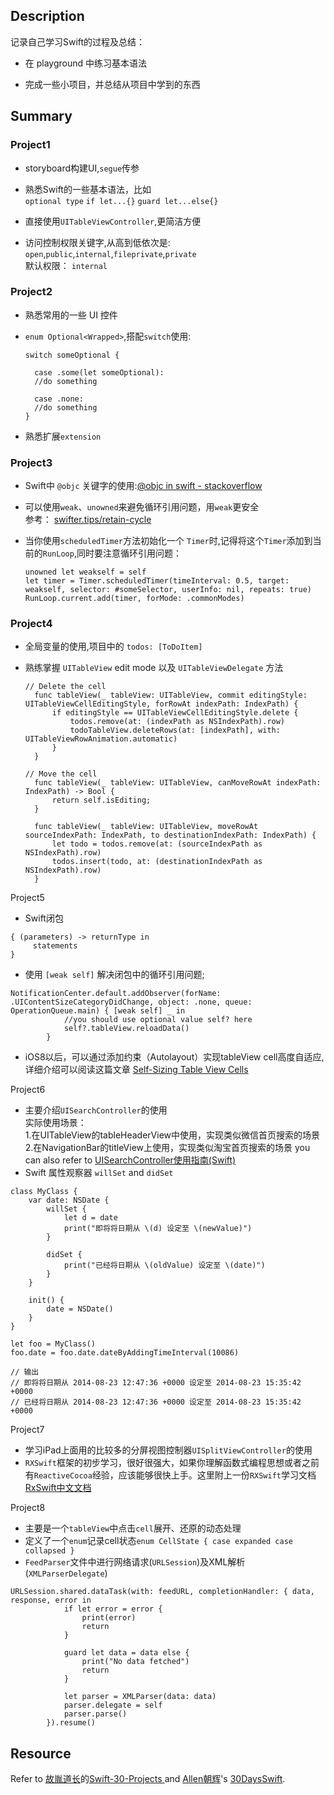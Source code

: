 ## Description

记录自己学习Swift的过程及总结：

* 在 playground 中练习基本语法

* 完成一些小项目，并总结从项目中学到的东西

## Summary

### Project1

* storyboard构建UI,```segue```传参
* 熟悉Swift的一些基本语法，比如  
  ```optional type``` ```if let...{}``` ```guard let...else{}``` 
    
* 直接使用```UITableViewController```,更简洁方便
* 访问控制权限关键字,从高到低依次是:  
  ```open```,```public```,```internal```,```fileprivate```,```private```  
  默认权限： ```internal```

### Project2

* 熟悉常用的一些 UI 控件
* ```enum Optional<Wrapped>```,搭配```switch```使用:
  
  ```
  switch someOptional {
  
  	case .some(let someOptional):
  	//do something
  	
  	case .none:
  	//do something
  }
  ```
* 熟悉扩展```extension``` 

### Project3

* Swift中 ```@objc``` 关键字的使用:[@objc in swift - stackoverflow](https://stackoverflow.com/questions/30795117/when-to-use-objc-in-swift-code)
* 可以使用```weak```、```unowned```来避免循环引用问题，用```weak```更安全  
  参考： [swifter.tips/retain-cycle](http://swifter.tips/retain-cycle/) 
* 当你使用```scheduledTimer```方法初始化一个 ```Timer```时,记得将这个```Timer```添加到当前的```RunLoop```,同时要注意循环引用问题：
    
  ```
  unowned let weakself = self  
  let timer = Timer.scheduledTimer(timeInterval: 0.5, target: weakself, selector: #someSelector, userInfo: nil, repeats: true)  
  RunLoop.current.add(timer, forMode: .commonModes)
  ```
  
### Project4

* 全局变量的使用,项目中的 ```todos: [ToDoItem]``` 
* 熟练掌握 ```UITableView``` edit mode 以及 ```UITableViewDelegate``` 方法
    
  ```
  // Delete the cell
    func tableView(_ tableView: UITableView, commit editingStyle: UITableViewCellEditingStyle, forRowAt indexPath: IndexPath) {
        if editingStyle == UITableViewCellEditingStyle.delete {
            todos.remove(at: (indexPath as NSIndexPath).row)
            todoTableView.deleteRows(at: [indexPath], with: UITableViewRowAnimation.automatic)
        }
    }
    
  // Move the cell
    func tableView(_ tableView: UITableView, canMoveRowAt indexPath: IndexPath) -> Bool {
        return self.isEditing;
    }
    
    func tableView(_ tableView: UITableView, moveRowAt sourceIndexPath: IndexPath, to destinationIndexPath: IndexPath) {
        let todo = todos.remove(at: (sourceIndexPath as NSIndexPath).row)
        todos.insert(todo, at: (destinationIndexPath as NSIndexPath).row)
    }  
  ```

Project5

* Swift闭包

```
{ (parameters) -> returnType in
     statements
}
``` 
* 使用 ```[weak self]``` 解决闭包中的循环引用问题;

```
NotificationCenter.default.addObserver(forName: .UIContentSizeCategoryDidChange, object: .none, queue: OperationQueue.main) { [weak self] _ in
			//you should use optional value self? here
            self?.tableView.reloadData()
        }
```
* iOS8以后，可以通过添加约束（Autolayout）实现tableView cell高度自适应,详细介绍可以阅读这篇文章 [Self-Sizing Table View Cells](https://www.raywenderlich.com/1067-self-sizing-table-view-cells)

Project6

* 主要介绍```UISearchController```的使用  
  实际使用场景：  
  1.在UITableView的tableHeaderView中使用，实现类似微信首页搜索的场景  
  2.在NavigationBar的titleView上使用，实现类似淘宝首页搜索的场景
  you can also refer to [UISearchController使用指南(Swift)](https://www.jianshu.com/p/1111f279c5a9)
* Swift 属性观察器 ```willSet``` and ```didSet```

```
class MyClass {
    var date: NSDate {
        willSet {
            let d = date
            print("即将将日期从 \(d) 设定至 \(newValue)")
        }

        didSet {
            print("已经将日期从 \(oldValue) 设定至 \(date)")
        }
    }

    init() {
        date = NSDate()
    }
}

let foo = MyClass()
foo.date = foo.date.dateByAddingTimeInterval(10086)

// 输出
// 即将将日期从 2014-08-23 12:47:36 +0000 设定至 2014-08-23 15:35:42 +0000
// 已经将日期从 2014-08-23 12:47:36 +0000 设定至 2014-08-23 15:35:42 +0000
``` 
Project7  

* 学习iPad上面用的比较多的分屏视图控制器```UISplitViewController```的使用
* ```RXSwift```框架的初步学习，很好很强大，如果你理解函数式编程思想或者之前有```ReactiveCocoa```经验，应该能够很快上手。这里附上一份```RXSwift```学习文档  
   [RxSwift中文文档](https://beeth0ven.github.io/RxSwift-Chinese-Documentation/)

Project8

* 主要是一个```tableView```中点击```cell```展开、还原的动态处理
* 定义了一个```enum```记录cell状态```enum CellState {
    case expanded
    case collapsed
}```
* ```FeedParser```文件中进行网络请求(```URLSession```)及XML解析(```XMLParserDelegate```)

```
URLSession.shared.dataTask(with: feedURL, completionHandler: { data, response, error in
            if let error = error {
                print(error)
                return
            }
            
            guard let data = data else {
                print("No data fetched")
                return
            }
            
            let parser = XMLParser(data: data)
            parser.delegate = self
            parser.parse()
        }).resume()
```

## Resource

Refer to  [故胤道长](https://twitter.com/guyindaozhang)的[Swift-30-Projects
](https://github.com/soapyigu/Swift-30-Projects) and [Allen朝辉](https://twitter.com/creativewang)'s [30DaysSwift](https://github.com/allenwong/30DaysofSwift).
